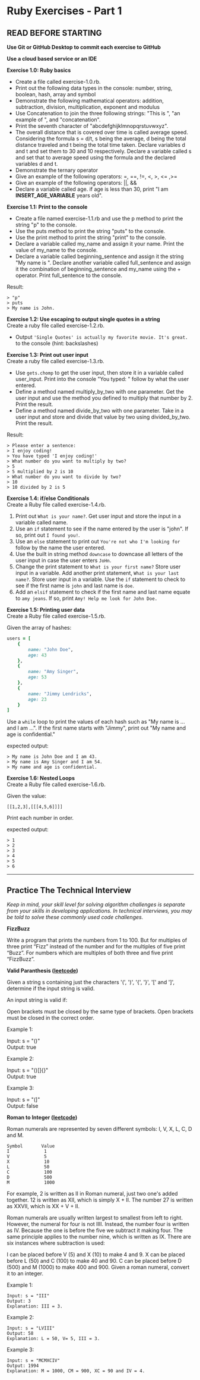 # Ruby Exercises - Part 1

## READ BEFORE STARTING

**Use Git or GitHub Desktop to commit each exercise to GitHub** <br>

**Use a cloud based service or an IDE**<br>

**Exercise 1.0: Ruby basics**

- Create a file called exercise-1.0.rb. 
- Print out the following data types in the console: number, string, boolean, hash, array and symbol
- Demonstrate the following mathematical operators: addition, subtraction, division, multiplication, exponent and modulus
- Use Concatenation to join the three following strings: "This is ", "an example of ", and "concatenation".
- Print the seventh character of "abcdefghijklmnopqrstuvwxyz".
- The overall distance that is covered over time is called average speed. Considering the formula s = d/t, s being the average, d being the total distance traveled and t being the total time taken. Declare variables d and t and set them to 30 and 10 respectively. Declare a variable called s and set that to average speed using the formula and the declared variables d and t.
- Demonstrate the ternary operator
- Give an example of the following operators: =, ==, !=, <, >, <= ,>=
- Give an example of the following operators: ||, &&
- Declare a variable called age. if age is less than 30, print "I am __INSERT_AGE_VARIABLE__ years old".

**Exercise 1.1: Print to the console** <br>
- Create a file named exercise-1.1.rb and use the p method to print the string "p" to the console.
- Use the puts method to print the string "puts" to the console.
- Use the print method to print the string "print" to the console.
- Declare a variable called my_name and assign it your name. Print the value of my_name to the console.
- Declare a variable called beginning_sentence and assign it the string "My name is ". Declare another variable called full_sentence and assign it the combination of beginning_sentence and my_name using the + operator. Print full_sentence to the console.

Result: 

``` 
> "p"
> puts
> My name is John.
```
**Exercise 1.2: Use escaping to output single quotes in a string** <br>
Create a ruby file called exercise-1.2.rb. 

- Output `'Single Quotes' is actually my favorite movie. It's great.` to the console (hint: backslashes)

**Exercise 1.3: Print out user input** <br>
Create a ruby file called exercise-1.3.rb. 

- Use `gets.chomp` to get the user input, then store it in a variable called user_input. Print into the console "You typed: " follow by what the user entered.
- Define a method named multiply_by_two with one parameter. Get the user input and use the method you defined to multiply that number by 2. Print the result.
- Define a method named divide_by_two with one parameter. Take in a user input and store and divide that value by two using divided_by_two. Print the result.

Result:
```
> Please enter a sentence: 
> I enjoy coding!
> You have typed 'I enjoy coding!'
> What number do you want to multiply by two?
> 5
> 5 multiplied by 2 is 10
> What number do you want to divide by two?
> 10
> 10 divided by 2 is 5
```

**Exercise 1.4: if/else Conditionals** <br>
Create a Ruby file called exercise-1.4.rb. 

1. Print out `What is your name?`. Get user input and store the input in a variable called name.
2. Use an `if` statement to see if the name entered by the user is "john". If so, print out `I found you!`.
3. Use an `else` statement to print out `You're not who I'm looking for ` follow by the name the user entered.
4. Use the built in string method `downcase` to downcase all letters of the user input in case the user enters `JoHn`.
5. Change the print statement to `What is your first name?` Store user input in a variable. Add another print statement, `What is your last name?`. Store user input in a variable. Use the `if` statement to check to see if the first name is `john` and last name is `doe`. 
6. Add an `elsif` statement to check if the first name and last name equate to `amy jeans`. If so, print `Amy! Help me look for John Doe.`

**Exercise 1.5: Printing user data**<br>
Create a Ruby file called exercise-1.5.rb.

Given the array of hashes:

```ruby 
users = [
    {
        name: "John Doe",
        age: 43
    },
    {
        name: "Amy Singer",
        age: 53
    },
    {
        name: "Jimmy Lendricks",
        age: 23
    }
]
```

Use a `while` loop to print the values of each hash such as "My name is ... and I am ...". If the first name starts with "Jimmy", print out "My name and age is confidential."

expected output: 
```
> My name is John Doe and I am 43.
> My name is Amy Singer and I am 54.
> My name and age is confidential.
```
**Exercise 1.6: Nested Loops** <br>
Create a Ruby file called exercise-1.6.rb.

Given the value: <br>
```
[[1,2,3],[[[4,5,6]]]]
```

Print each number in order. 

expected output: 

```
> 1
> 2
> 3
> 4
> 5
> 6

```
---


## Practice The Technical Interview
*Keep in mind, your skill level for solving algorithm challenges is separate from your skills in developing applications. In technical interviews, you may be told to solve these commonly used code challenges.*


**FizzBuzz** <br> 

Write a program that prints the numbers from 1 to 100.
But for multiples of three print “Fizz” instead of the
number and for the multiples of five print “Buzz”. For
numbers which are multiples of both three and five
print “FizzBuzz”.

**Valid Paranthesis ([leetcode](https://leetcode.com/problems/valid-parentheses/))** <br>

Given a string s containing just the characters '(', ')', '{', '}', '[' and ']', determine if the input string is valid.

An input string is valid if:

Open brackets must be closed by the same type of brackets.
Open brackets must be closed in the correct order.

Example 1: <br>

Input: s = "()" <br>
Output: true <br>

Example 2: <br>

Input: s = "()[]{}"  <br>
Output: true <br>

Example 3: <br>

Input: s = "(]" <br>
Output: false <br>

**Roman to Integer ([leetcode](https://leetcode.com/problems/roman-to-integer/))** <br>

Roman numerals are represented by seven different symbols: I, V, X, L, C, D and M.

```
Symbol       Value
I             1
V             5
X             10
L             50
C             100
D             500
M             1000
```
For example, 2 is written as II in Roman numeral, just two one's added together. 12 is written as XII, which is simply X + II. The number 27 is written as XXVII, which is XX + V + II.

Roman numerals are usually written largest to smallest from left to right. However, the numeral for four is not IIII. Instead, the number four is written as IV. Because the one is before the five we subtract it making four. The same principle applies to the number nine, which is written as IX. There are six instances where subtraction is used:

I can be placed before V (5) and X (10) to make 4 and 9. 
X can be placed before L (50) and C (100) to make 40 and 90. 
C can be placed before D (500) and M (1000) to make 400 and 900.
Given a roman numeral, convert it to an integer.


Example 1:

```
Input: s = "III"
Output: 3
Explanation: III = 3.
```

Example 2:

```
Input: s = "LVIII"
Output: 58
Explanation: L = 50, V= 5, III = 3.
```
Example 3:

```
Input: s = "MCMXCIV"
Output: 1994
Explanation: M = 1000, CM = 900, XC = 90 and IV = 4.
```
